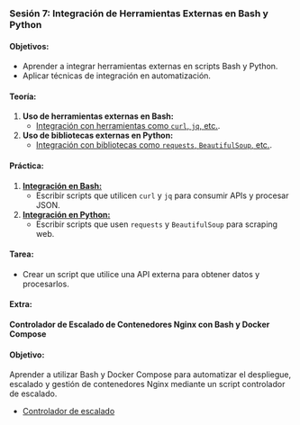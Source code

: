 ### **Sesión 7: Integración de Herramientas Externas en Bash y Python**
#### **Objetivos:**
- Aprender a integrar herramientas externas en scripts Bash y Python.
- Aplicar técnicas de integración en automatización.

#### **Teoría:**
1. **Uso de herramientas externas en Bash:**
   - [Integración con herramientas como `curl`, `jq`, etc.](bash.herramientas.md).
2. **Uso de bibliotecas externas en Python:**
   - [Integración con bibliotecas como `requests`, `BeautifulSoup`, etc.](python.bibliotecas.md).

#### **Práctica:**
1. [**Integración en Bash:**](practicas/PRACTICA.7.1.md)
   - Escribir scripts que utilicen `curl` y `jq` para consumir APIs y procesar JSON.
2. [**Integración en Python:**](practicas/PRACTICA.7.2.md)
   - Escribir scripts que usen `requests` y `BeautifulSoup` para scraping web.

#### **Tarea:**
- Crear un script que utilice una API externa para obtener datos y procesarlos.

#### **Extra:**
**Controlador de Escalado de Contenedores Nginx con Bash y Docker Compose**

#### **Objetivo:**
Aprender a utilizar Bash y Docker Compose para automatizar el despliegue, escalado y gestión de contenedores Nginx mediante un script controlador de escalado.
- [Controlador de escalado](extras/EXTRA.7.md)
